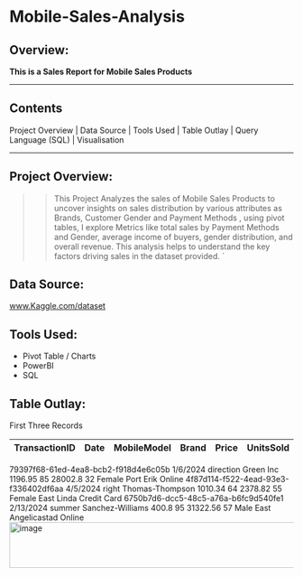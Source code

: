 # Mobile-Sales-Analysis

## Overview:
__This is a Sales Report for Mobile Sales Products__

---

## Contents
Project Overview | Data Source | Tools Used | Table Outlay | Query Language (SQL) | Visualisation 

---

## Project Overview:
> > This Project Analyzes the sales of Mobile Sales Products to uncover insights on sales distribution by various attributes as Brands, Customer Gender and Payment Methods , using pivot tables, I explore Metrics like total sales by Payment Methods and Gender, average income of buyers, gender distribution, and overall revenue. This analysis helps to understand the key factors driving sales in the dataset provided.
`
## Data Source:
www.Kaggle.com/dataset 

## Tools Used:
+ Pivot Table / Charts 
+ PowerBI
+ SQL

## Table Outlay:
First Three Records

|TransactionID	|Date	|MobileModel	|Brand	|Price	|UnitsSold	|TotalRevenue	|CustomerAge|	CustomerGender |	Location |	PaymentMethod|
|---------|--------|--------|----------|----------|---------|----------|----------|------------|--------|---------|

79397f68-61ed-4ea8-bcb2-f918d4e6c05b	1/6/2024	direction	Green Inc	1196.95	85	28002.8	32	Female	Port Erik	Online
4f87d114-f522-4ead-93e3-f336402df6aa	4/5/2024	right	Thomas-Thompson	1010.34	64	2378.82	55	Female	East Linda	Credit Card
6750b7d6-dcc5-48c5-a76a-b6fc9d540fe1	2/13/2024	summer	Sanchez-Williams	400.8	95	31322.56	57	Male	East Angelicastad	Online
<img width="769" height="81" alt="image" src="https://github.com/user-attachments/assets/e1dfc1a6-adf4-4623-bc56-800fad62188f" />
